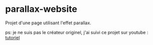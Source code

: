 # parallax-website
Projet d'une page utilisant l'effet parallax.

ps: je ne suis pas le créateur originel, j'ai suivi ce projet sur youtube : [tutoriel](https://www.youtube.com/watch?v=TawH-AqHTXc&t=0s&ab_channel=OnlineTutorials)
